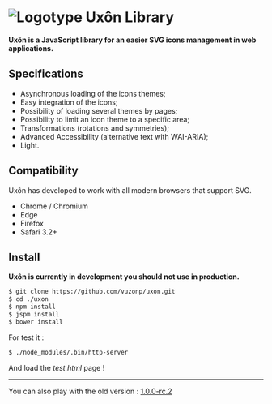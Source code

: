 # ![Logotype](http://www.thomasgirard.fr/uxon/uxon-beta-logo.png) Uxôn Library

**Uxôn is a JavaScript library for an easier SVG icons management in web applications.**

## Specifications

- Asynchronous loading of the icons themes;
- Easy integration of the icons;
- Possibility of loading several themes by pages;
- Possibility to limit an icon theme to a specific area;
- Transformations (rotations and symmetries);
- Advanced Accessibility (alternative text with WAI-ARIA);
- Light.

## Compatibility
Uxôn has developed to work with all modern browsers that support SVG.

- Chrome / Chromium
- Edge
- Firefox
- Safari 3.2+

## Install

**Uxôn is currently in development you should not use in production.**

```sh
$ git clone https://github.com/vuzonp/uxon.git
$ cd ./uxon
$ npm install
$ jspm install
$ bower install
```

For test it :
```sh
$ ./node_modules/.bin/http-server
```
And load the *test.html* page !

---
You can also play with the old version : [1.0.0-rc.2](https://github.com/vuzonp/uxon/tree/1.0.0)
